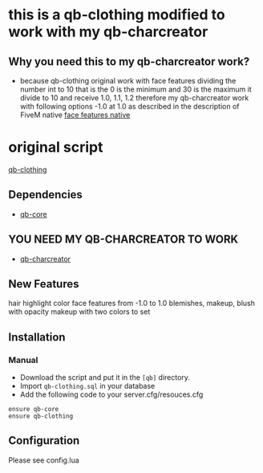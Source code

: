 # this is a qb-clothing modified to work with my qb-charcreator

## Why you need this to my qb-charcreator work?
- because qb-clothing original work with face features dividing the number int to 10 that is the 0 is the minimum and 30 is the maximum it divide to 10 and receive 1.0, 1.1, 1.2  therefore my qb-charcreator work with following options -1.0 at 1.0 as described in the description of FiveM native [face features native](https://docs.fivem.net/natives/?_0x71A5C1DBA060049E)

# original script

[qb-clothing](https://github.com/qbcore-framework/qb-clothing)

## Dependencies
- [qb-core](https://github.com/qbcore-framework/qb-core)

## YOU NEED MY QB-CHARCREATOR TO WORK 
- [qb-charcreator](https://discord.gg/TCNqEN5T8a)

## New Features
hair highlight color
face features from -1.0 to 1.0
blemishes, makeup, blush with opacity
makeup with two colors to set

## Installation
### Manual
- Download the script and put it in the `[qb]` directory.
- Import `qb-clothing.sql` in your database
- Add the following code to your server.cfg/resouces.cfg
```
ensure qb-core
ensure qb-clothing
```

## Configuration
Please see config.lua
